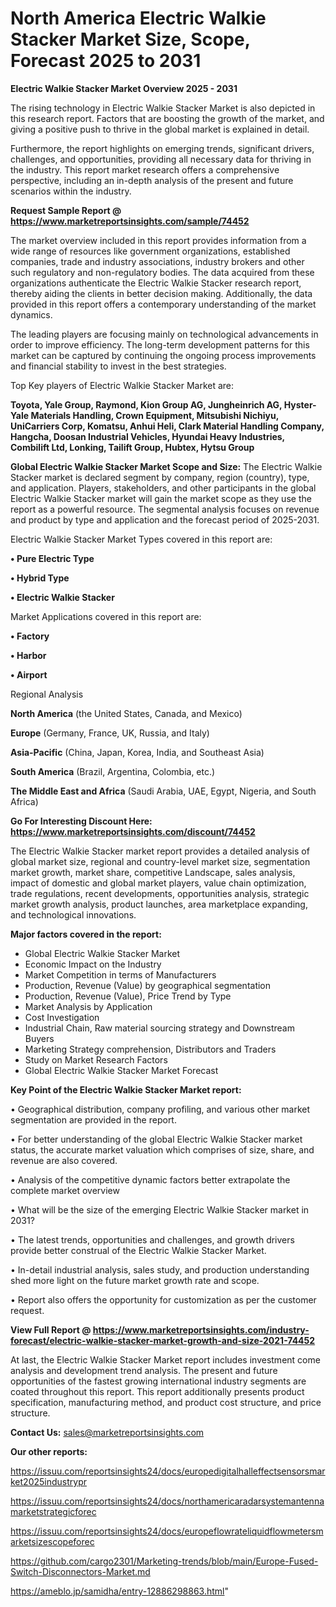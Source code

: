 # North America Electric Walkie Stacker Market Size, Scope, Forecast 2025 to 2031

<Strong> Electric Walkie Stacker Market Overview 2025 - 2031</strong>

The rising technology in Electric Walkie Stacker Market is also depicted in this research report. Factors that are boosting the growth of the market, and giving a positive push to thrive in the global market is explained in detail.

Furthermore, the report highlights on emerging trends, significant drivers, challenges, and opportunities, providing all necessary data for thriving in the industry. This report market research offers a comprehensive perspective, including an in-depth analysis of the present and future scenarios within the industry.

<strong>Request Sample Report @ <a href=https://www.marketreportsinsights.com/sample/74452>https://www.marketreportsinsights.com/sample/74452</a></strong>

The market overview included in this report provides information from a wide range of resources like government organizations, established companies, trade and industry associations, industry brokers and other such regulatory and non-regulatory bodies. The data acquired from these organizations authenticate the Electric Walkie Stacker research report, thereby aiding the clients in better decision making. Additionally, the data provided in this report offers a contemporary understanding of the market dynamics.

The leading players are focusing mainly on technological advancements in order to improve efficiency. The long-term development patterns for this market can be captured by continuing the ongoing process improvements and financial stability to invest in the best strategies.

Top Key players of Electric Walkie Stacker Market are:

<strong>Toyota, Yale Group, Raymond, Kion Group AG, Jungheinrich AG, Hyster-Yale Materials Handling, Crown Equipment, Mitsubishi Nichiyu, UniCarriers Corp, Komatsu, Anhui Heli, Clark Material Handling Company, Hangcha, Doosan Industrial Vehicles, Hyundai Heavy Industries, Combilift Ltd, Lonking, Tailift Group, Hubtex, Hytsu Group</strong>

<strong><b>Global Electric Walkie Stacker Market Scope and Size:</b></strong>
The Electric Walkie Stacker market is declared segment by company, region (country), type, and application. Players, stakeholders, and other participants in the global Electric Walkie Stacker market will gain the market scope as they use the report as a powerful resource. The segmental analysis focuses on revenue and product by type and application and the forecast period of 2025-2031.

Electric Walkie Stacker Market Types covered in this report are:

<strong>• Pure Electric Type

• Hybrid Type

• Electric Walkie Stacker</strong>

Market Applications covered in this report are:

<strong>• Factory

• Harbor

• Airport</strong> 

Regional Analysis

<strong>North America</strong> (the United States, Canada, and Mexico)

<strong>Europe</strong> (Germany, France, UK, Russia, and Italy)

<strong>Asia-Pacific</strong> (China, Japan, Korea, India, and Southeast Asia)

<strong>South America</strong> (Brazil, Argentina, Colombia, etc.)

<strong>The Middle East and Africa</strong> (Saudi Arabia, UAE, Egypt, Nigeria, and South Africa)

<strong>Go For Interesting Discount Here: <a href=https://www.marketreportsinsights.com/discount/74452>https://www.marketreportsinsights.com/discount/74452</a></strong>

The Electric Walkie Stacker market report provides a detailed analysis of global market size, regional and country-level market size, segmentation market growth, market share, competitive Landscape, sales analysis, impact of domestic and global market players, value chain optimization, trade regulations, recent developments, opportunities analysis, strategic market growth analysis, product launches, area marketplace expanding, and technological innovations.

<strong><b>Major factors covered in the report:</b></strong>
<ul>
  <li>Global Electric Walkie Stacker Market </li>
  <li>Economic Impact on the Industry</li>
  <li>Market Competition in terms of Manufacturers</li>
  <li>Production, Revenue (Value) by geographical segmentation</li>
  <li>Production, Revenue (Value), Price Trend by Type</li>
  <li>Market Analysis by Application</li>
  <li>Cost Investigation</li>
  <li>Industrial Chain, Raw material sourcing strategy and Downstream Buyers</li>
  <li>Marketing Strategy comprehension, Distributors and Traders</li>
  <li>Study on Market Research Factors</li>
  <li>Global Electric Walkie Stacker Market Forecast</li>
</ul>

<strong><b>Key Point of the Electric Walkie Stacker Market report:</b></strong>

• Geographical distribution, company profiling, and various other market segmentation are provided in the report.

• For better understanding of the global Electric Walkie Stacker market status, the accurate market valuation which comprises of size, share, and revenue are also covered.

• Analysis of the competitive dynamic factors better extrapolate the complete market overview

• What will be the size of the emerging Electric Walkie Stacker market in 2031?

• The latest trends, opportunities and challenges, and growth drivers provide better construal of the Electric Walkie Stacker Market.

• In-detail industrial analysis, sales study, and production understanding shed more light on the future market growth rate and scope.

• Report also offers the opportunity for customization as per the customer request.

<strong><b>View Full Report @ <a href=https://www.marketreportsinsights.com/industry-forecast/electric-walkie-stacker-market-growth-and-size-2021-74452>https://www.marketreportsinsights.com/industry-forecast/electric-walkie-stacker-market-growth-and-size-2021-74452</a></b></strong>


At last, the Electric Walkie Stacker Market report includes investment come analysis and development trend analysis. The present and future opportunities of the fastest growing international industry segments are coated throughout this report. This report additionally presents product specification, manufacturing method, and product cost structure, and price structure.

<strong>Contact Us:</strong>
sales@marketreportsinsights.com

<strong>Our other reports:</strong>

<a href=https://issuu.com/reportsinsights24/docs/europedigitalhalleffectsensorsmarket2025industrypr>https://issuu.com/reportsinsights24/docs/europedigitalhalleffectsensorsmarket2025industrypr</a>

<a href=https://issuu.com/reportsinsights24/docs/northamericaradarsystemantennamarketstrategicforec>https://issuu.com/reportsinsights24/docs/northamericaradarsystemantennamarketstrategicforec</a>

<a href=https://issuu.com/reportsinsights24/docs/europeflowrateliquidflowmetersmarketsizescopeforec>https://issuu.com/reportsinsights24/docs/europeflowrateliquidflowmetersmarketsizescopeforec</a>

<a href=https://github.com/cargo2301/Marketing-trends/blob/main/Europe-Fused-Switch-Disconnectors-Market.md>https://github.com/cargo2301/Marketing-trends/blob/main/Europe-Fused-Switch-Disconnectors-Market.md</a>

<a href=https://ameblo.jp/samidha/entry-12886298863.html>https://ameblo.jp/samidha/entry-12886298863.html</a>"
